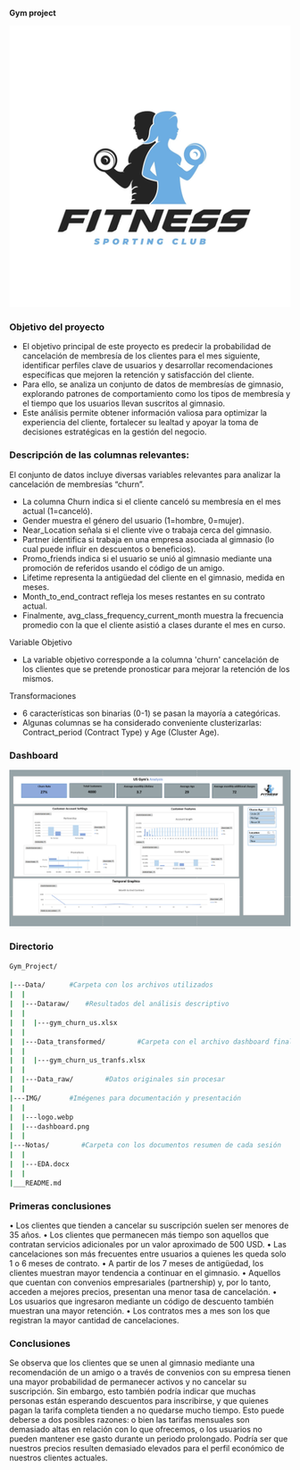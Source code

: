 **Gym project**

<div style="text-align: center;">
     <img src="IMG/logo.webp"
     alt="dashboard /">
</div>

### **Objetivo del proyecto**

- El objetivo principal de este proyecto es predecir la probabilidad de cancelación de membresía de los clientes para el mes siguiente, identificar perfiles clave de usuarios y desarrollar recomendaciones específicas que mejoren la retención y satisfacción del cliente. 
- Para ello, se analiza un conjunto de datos de membresías de gimnasio, explorando patrones de comportamiento como los tipos de membresía y el tiempo que los usuarios llevan suscritos al gimnasio.
- Este análisis permite obtener información valiosa para optimizar la experiencia del cliente, fortalecer su lealtad y apoyar la toma de decisiones estratégicas en la gestión del negocio. 



### **Descripción de las columnas relevantes:**

El conjunto de datos incluye diversas variables relevantes para analizar la cancelación de membresías “churn”. 
- La columna Churn indica si el cliente canceló su membresía en el mes actual (1=canceló). 
- Gender muestra el género del usuario (1=hombre, 0=mujer). 
- Near_Location señala si el cliente vive o trabaja cerca del gimnasio. 
- Partner identifica si trabaja en una empresa asociada al gimnasio (lo cual puede influir en descuentos o beneficios). 
- Promo_friends indica si el usuario se unió al gimnasio mediante una promoción de referidos usando el código de un amigo. 
- Lifetime representa la antigüedad del cliente en el gimnasio, medida en meses. 
- Month_to_end_contract refleja los meses restantes en su contrato actual. 
- Finalmente, avg_class_frequency_current_month muestra la frecuencia promedio con la que el cliente asistió a clases durante el mes en curso.

Variable Objetivo
- La variable objetivo corresponde a la columna 'churn' cancelación de los clientes que se pretende pronosticar para mejorar la retención de los mismos.

Transformaciones
- 6 características son binarias (0-1)  se pasan la mayoría a categóricas.
- Algunas columnas se ha considerado conveniente clusterizarlas: Contract_period (Contract Type) y Age (Cluster Age).



### Dashboard

<div style="text-align: center;">
     <img src="IMG/dashboard.png"
     alt="dashboard /">
</div>

### Directorio

```bash
Gym_Project/

|---Data/      #Carpeta con los archivos utilizados
|  |
|  |---Dataraw/    #Resultados del análisis descriptivo
|  |
|  |  |---gym_churn_us.xlsx
|  |
|  |---Data_transformed/        #Carpeta con el archivo dashboard final
|  |
|  |  |---gym_churn_us_tranfs.xlsx
|  |
|  |---Data_raw/        #Datos originales sin procesar
|  |
|---IMG/       #Imégenes para documentación y presentación
|  |
|  |---logo.webp
|  |---dashboard.png
|  |
|---Notas/        #Carpeta con los documentos resumen de cada sesión
|  |
|  |---EDA.docx
|  |
|___README.md
```

### Primeras conclusiones
• Los clientes que tienden a cancelar su suscripción suelen ser menores de 35 años.
• Los clientes que permanecen más tiempo son aquellos que contratan servicios adicionales por un valor aproximado de 500 USD.
• Las cancelaciones son más frecuentes entre usuarios a quienes les queda solo 1 o 6 meses de contrato.
• A partir de los 7 meses de antigüedad, los clientes muestran mayor tendencia a continuar en el gimnasio.
• Aquellos que cuentan con convenios empresariales (partnership) y, por lo tanto, acceden a mejores precios, presentan una menor tasa de cancelación.
• Los usuarios que ingresaron mediante un código de descuento también muestran una mayor retención.
• Los contratos mes a mes son los que registran la mayor cantidad de cancelaciones.

### Conclusiones
Se observa que los clientes que se unen al gimnasio mediante una recomendación de un amigo o a través de convenios con su empresa tienen una mayor probabilidad de permanecer activos y no cancelar su suscripción. 
Sin embargo, esto también podría indicar que muchas personas están esperando descuentos para inscribirse, y que quienes pagan la tarifa completa tienden a no quedarse mucho tiempo. Esto puede deberse a dos posibles razones: o bien las tarifas mensuales son demasiado altas en relación con lo que ofrecemos, o los usuarios no pueden mantener ese gasto durante un periodo prolongado. Podría ser que nuestros precios resulten demasiado elevados para el perfil económico de nuestros clientes actuales.

